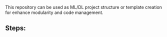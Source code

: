 This repository can be used as ML/DL project structure or template creation for enhance modularity and code management.

## Steps:
